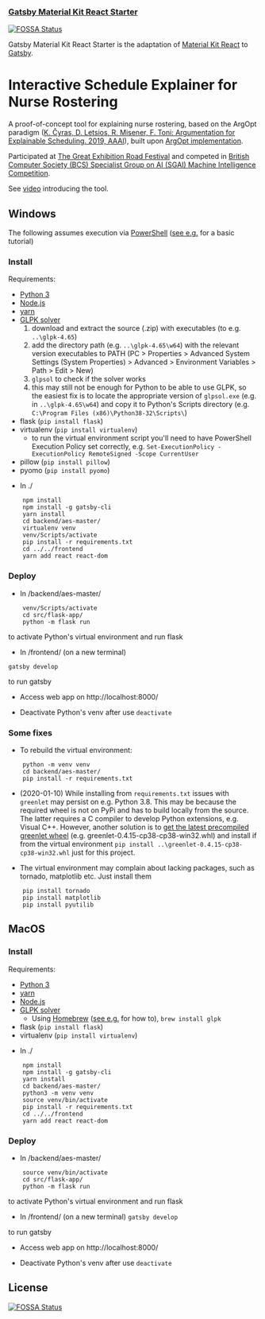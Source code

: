### [Gatsby Material Kit React Starter](https://amazing-jones-e61bda.netlify.com/)
[![FOSSA Status](https://app.fossa.io/api/projects/git%2Bgithub.com%2FWebCu%2Fgatsby-material-kit-react.svg?type=shield)](https://app.fossa.io/projects/git%2Bgithub.com%2FWebCu%2Fgatsby-material-kit-react?ref=badge_shield)


Gatsby Material Kit React Starter is the adaptation of [Material Kit React](https://www.creative-tim.com/product/material-kit-react) to [Gatsby](https://www.gatsbyjs.org/).

# Interactive Schedule Explainer for Nurse Rostering 

A proof-of-concept tool for explaining nurse rostering, based on the ArgOpt paradigm ([K. Čyras, D. Letsios, R. Misener, F. Toni: Argumentation for Explainable Scheduling. 2019, AAAI](https://aaai.org/ojs/index.php/AAAI/article/view/4126)), built upon [ArgOpt implementation](https://github.com/mylestunglee/aes).

Participated at [The Great Exhibition Road Festival](https://www.greatexhibitionroadfestival.co.uk/) and competed in [British Computer Society (BCS) Specialist Group on AI (SGAI) Machine Intelligence Competition](http://www.bcs-sgai.org/micomp/).

See [video](https://www.youtube.com/watch?v=pVXj_whrTkA) introducing the tool. 

## Windows 

The following assumes execution via [PowerShell](https://docs.microsoft.com/en-us/powershell/scripting/overview?view=powershell-5.1) ([see e.g.](https://www.varonis.com/blog/windows-powershell-tutorials/) for a basic tutorial)

### Install

Requirements:
- [Python 3](https://www.python.org/downloads/windows/)
- [Node.js](https://nodejs.org/en/download/)
- [yarn](https://yarnpkg.com/lang/en/docs/install/#windows-stable)
- [GLPK solver](http://winglpk.sourceforge.net/) 
	1. download and extract the source (.zip) with executables (to e.g. `..\glpk-4.65`)
	2. add the directory path (e.g. `..\glpk-4.65\w64`) with the relevant version executables to PATH (PC > Properties > Advanced System Settings (System Properties) > Advanced > Environment Variables > Path > Edit > New)
	3. `glpsol` to check if the solver works
	4. this may still not be enough for Python to be able to use GLPK, so the easiest fix is to locate the appropriate version of `glpsol.exe` (e.g. in `..\glpk-4.65\w64`) and copy it to Python's Scripts directory (e.g. `C:\Program Files (x86)\Python38-32\Scripts\`)
- flask (`pip install flask`)
- virtualenv (`pip install virtualenv`)
	+ to run the virtual environment script you'll need to have PowerShell Execution Policy set correctly, e.g. `Set-ExecutionPolicy -ExecutionPolicy RemoteSigned -Scope CurrentUser`
- pillow (`pip install pillow`)
- pyomo (`pip install pyomo`)


* In ./
```
	npm install
	npm install -g gatsby-cli
	yarn install
	cd backend/aes-master/
	virtualenv venv
	venv/Scripts/activate
	pip install -r requirements.txt
	cd ../../frontend
	yarn add react react-dom	
```

### Deploy

* In /backend/aes-master/
```
	venv/Scripts/activate
	cd src/flask-app/
	python -m flask run
```

to activate Python's virtual environment and run flask

* In /frontend/ (on a new terminal)

``` gatsby develop ```

to run gatsby

* Access web app on http://localhost:8000/

* Deactivate Python's venv after use
``` deactivate ```

### Some fixes

- To rebuild the virtual environment: 
```
	python -m venv venv
	cd backend/aes-master/
	pip install -r requirements.txt
```

- (2020-01-10) While installing from `requirements.txt` issues with `greenlet` may persist on e.g. Python 3.8. 
This may be because the required wheel is not on PyPi and has to build locally from the source. 
The latter requires a C compiler to develop Python extensions, e.g. Visual C++. 
However, another solution is to [get the latest precompiled greenlet wheel](https://www.lfd.uci.edu/~gohlke/pythonlibs/#greenlet) (e.g. greenlet-0.4.15-cp38-cp38-win32.whl) 
and install if from the virtual environment 
`pip install ..\greenlet-0.4.15-cp38-cp38-win32.whl`
just for this project.

- The virtual environment may complain about lacking packages, such as tornado, matplotlib etc. Just install them
```
	pip install tornado
	pip install matplotlib
	pip install pyutilib
```


## MacOS

### Install

Requirements:
- [Python 3](https://www.python.org/downloads/mac-osx/)
- [yarn](https://yarnpkg.com/en/docs/install#mac-stable)
- [Node.js](https://nodejs.org/en/download/)
- [GLPK solver](http://winglpk.sourceforge.net/) 
	+ Using [Homebrew](https://brew.sh/) ([see e.g.](http://osxdaily.com/2018/03/07/how-install-homebrew-mac-os/) for how to), `brew install glpk`
- flask (`pip install flask`)
- virtualenv (`pip install virtualenv`)

* In ./
```
	npm install
	npm install -g gatsby-cli
	yarn install
	cd backend/aes-master/
	python3 -m venv venv
	source venv/bin/activate
	pip install -r requirements.txt
	cd ../../frontend
	yarn add react react-dom
```

### Deploy

* In /backend/aes-master/
```
	source venv/bin/activate
	cd src/flask-app/
	python -m flask run
```

to activate Python's virtual environment and run flask

* In /frontend/ (on a new terminal)
``` gatsby develop ```

to run gatsby

* Access web app on http://localhost:8000/

* Deactivate Python's venv after use
``` deactivate ```
 

## License
[![FOSSA Status](https://app.fossa.io/api/projects/git%2Bgithub.com%2FWebCu%2Fgatsby-material-kit-react.svg?type=large)](https://app.fossa.io/projects/git%2Bgithub.com%2FWebCu%2Fgatsby-material-kit-react?ref=badge_large)
